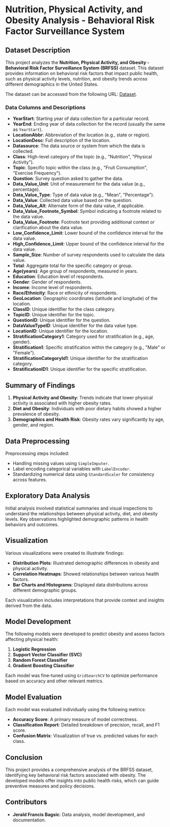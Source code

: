 # Nutrition, Physical Activity, and Obesity Analysis - Behavioral Risk Factor Surveillance System

## Dataset Description
This project analyzes the **Nutrition, Physical Activity, and Obesity - Behavioral Risk Factor Surveillance System (BRFSS)** dataset. This dataset provides information on behavioral risk factors that impact public health, such as physical activity levels, nutrition, and obesity trends across different demographics in the United States.

The dataset can be accessed from the following URL: [Dataset](https://raw.githubusercontent.com/Jerald011003/Nutrition-Physical_Activity-and-Obesity-Analysis/refs/heads/main/Nutrition__Physical_Activity__and_Obesity_-_Behavioral_Risk_Factor_Surveillance_System.csv).

### Data Columns and Descriptions
- **YearStart**: Starting year of data collection for a particular record.
- **YearEnd**: Ending year of data collection for the record (usually the same as `YearStart`).
- **LocationAbbr**: Abbreviation of the location (e.g., state or region).
- **LocationDesc**: Full description of the location.
- **Datasource**: The data source or system from which the data is collected.
- **Class**: High-level category of the topic (e.g., "Nutrition", "Physical Activity").
- **Topic**: Specific topic within the class (e.g., "Fruit Consumption", "Exercise Frequency").
- **Question**: Survey question asked to gather the data.
- **Data_Value_Unit**: Unit of measurement for the data value (e.g., percentage).
- **Data_Value_Type**: Type of data value (e.g., "Mean", "Percentage").
- **Data_Value**: Collected data value based on the question.
- **Data_Value_Alt**: Alternate form of the data value, if applicable.
- **Data_Value_Footnote_Symbol**: Symbol indicating a footnote related to the data value.
- **Data_Value_Footnote**: Footnote text providing additional context or clarification about the data value.
- **Low_Confidence_Limit**: Lower bound of the confidence interval for the data value.
- **High_Confidence_Limit**: Upper bound of the confidence interval for the data value.
- **Sample_Size**: Number of survey respondents used to calculate the data value.
- **Total**: Aggregate total for the specific category or group.
- **Age(years)**: Age group of respondents, measured in years.
- **Education**: Education level of respondents.
- **Gender**: Gender of respondents.
- **Income**: Income level of respondents.
- **Race/Ethnicity**: Race or ethnicity of respondents.
- **GeoLocation**: Geographic coordinates (latitude and longitude) of the location.
- **ClassID**: Unique identifier for the class category.
- **TopicID**: Unique identifier for the topic.
- **QuestionID**: Unique identifier for the question.
- **DataValueTypeID**: Unique identifier for the data value type.
- **LocationID**: Unique identifier for the location.
- **StratificationCategory1**: Category used for stratification (e.g., age, gender).
- **Stratification1**: Specific stratification within the category (e.g., "Male" or "Female").
- **StratificationCategoryId1**: Unique identifier for the stratification category.
- **StratificationID1**: Unique identifier for the specific stratification.

## Summary of Findings
1. **Physical Activity and Obesity**: Trends indicate that lower physical activity is associated with higher obesity rates.
2. **Diet and Obesity**: Individuals with poor dietary habits showed a higher prevalence of obesity.
3. **Demographics and Health Risk**: Obesity rates vary significantly by age, gender, and region.

## Data Preprocessing
Preprocessing steps included:
- Handling missing values using `SimpleImputer`.
- Label encoding categorical variables with `LabelEncoder`.
- Standardizing numerical data using `StandardScaler` for consistency across features.

## Exploratory Data Analysis
Initial analysis involved statistical summaries and visual inspections to understand the relationships between physical activity, diet, and obesity levels. Key observations highlighted demographic patterns in health behaviors and outcomes.

## Visualization
Various visualizations were created to illustrate findings:
- **Distribution Plots**: Illustrated demographic differences in obesity and physical activity.
- **Correlation Heatmaps**: Showed relationships between various health factors.
- **Bar Charts and Histograms**: Displayed data distributions across different demographic groups.

Each visualization includes interpretations that provide context and insights derived from the data.

## Model Development
The following models were developed to predict obesity and assess factors affecting physical health:
1. **Logistic Regression**
2. **Support Vector Classifier (SVC)**
3. **Random Forest Classifier**
4. **Gradient Boosting Classifier**

Each model was fine-tuned using `GridSearchCV` to optimize performance based on accuracy and other relevant metrics.

## Model Evaluation
Each model was evaluated individually using the following metrics:
- **Accuracy Score**: A primary measure of model correctness.
- **Classification Report**: Detailed breakdown of precision, recall, and F1 score.
- **Confusion Matrix**: Visualization of true vs. predicted values for each class.

## Conclusion
This project provides a comprehensive analysis of the BRFSS dataset, identifying key behavioral risk factors associated with obesity. The developed models offer insights into public health risks, which can guide preventive measures and policy decisions.

## Contributors
- **Jerald Francis Bagsic**: Data analysis, model development, and documentation.
